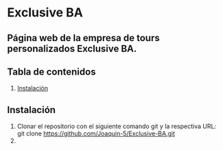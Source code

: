 # Exclusive BA

## Página web de la empresa de tours personalizados Exclusive BA.

## Tabla de contenidos
1. [Instalación](#instalación)

## Instalación
1. Clonar el repositorio con el siguiente comando git y la respectiva URL: git clone https://github.com/Joaquin-5/Exclusive-BA.git
2. 

